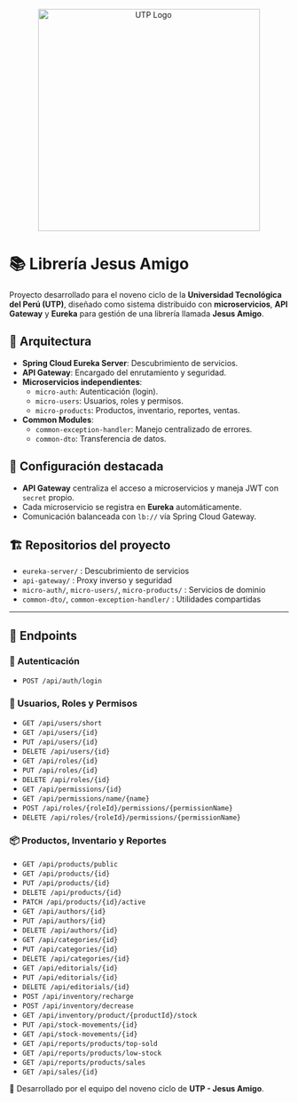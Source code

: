 
<p align="center">
  <img src="https://i0.wp.com/www.suma.pe/wp-content/uploads/2021/11/UTP-Logo.jpg?fit=728%2C158" alt="UTP Logo" width="400"/>
</p>

# 📚 Librería Jesus Amigo

Proyecto desarrollado para el noveno ciclo de la **Universidad Tecnológica del Perú (UTP)**, diseñado como sistema distribuido con **microservicios**, **API Gateway** y **Eureka** para gestión de una librería llamada **Jesus Amigo**.

## 🚀 Arquitectura

- **Spring Cloud Eureka Server**: Descubrimiento de servicios.
- **API Gateway**: Encargado del enrutamiento y seguridad.
- **Microservicios independientes**:
  - `micro-auth`: Autenticación (login).
  - `micro-users`: Usuarios, roles y permisos.
  - `micro-products`: Productos, inventario, reportes, ventas.
- **Common Modules**:
  - `common-exception-handler`: Manejo centralizado de errores.
  - `common-dto`: Transferencia de datos.

## 📑 Configuración destacada

- **API Gateway** centraliza el acceso a microservicios y maneja JWT con `secret` propio.
- Cada microservicio se registra en **Eureka** automáticamente.
- Comunicación balanceada con `lb://` vía Spring Cloud Gateway.

## 🏗 Repositorios del proyecto

- `eureka-server/` : Descubrimiento de servicios
- `api-gateway/` : Proxy inverso y seguridad
- `micro-auth/`, `micro-users/`, `micro-products/` : Servicios de dominio
- `common-dto/`, `common-exception-handler/` : Utilidades compartidas

---

## 🔗 Endpoints

### 🔐 Autenticación
- `POST /api/auth/login`

### 👤 Usuarios, Roles y Permisos
- `GET /api/users/short`
- `GET /api/users/{id}`
- `PUT /api/users/{id}`
- `DELETE /api/users/{id}`
- `GET /api/roles/{id}`
- `PUT /api/roles/{id}`
- `DELETE /api/roles/{id}`
- `GET /api/permissions/{id}`
- `GET /api/permissions/name/{name}`
- `POST /api/roles/{roleId}/permissions/{permissionName}`
- `DELETE /api/roles/{roleId}/permissions/{permissionName}`

### 📦 Productos, Inventario y Reportes
- `GET /api/products/public`
- `GET /api/products/{id}`
- `PUT /api/products/{id}`
- `DELETE /api/products/{id}`
- `PATCH /api/products/{id}/active`
- `GET /api/authors/{id}`
- `PUT /api/authors/{id}`
- `DELETE /api/authors/{id}`
- `GET /api/categories/{id}`
- `PUT /api/categories/{id}`
- `DELETE /api/categories/{id}`
- `GET /api/editorials/{id}`
- `PUT /api/editorials/{id}`
- `DELETE /api/editorials/{id}`
- `POST /api/inventory/recharge`
- `POST /api/inventory/decrease`
- `GET /api/inventory/product/{productId}/stock`
- `PUT /api/stock-movements/{id}`
- `GET /api/stock-movements/{id}`
- `GET /api/reports/products/top-sold`
- `GET /api/reports/products/low-stock`
- `GET /api/reports/products/sales`
- `GET /api/sales/{id}`

🚀 Desarrollado por el equipo del noveno ciclo de **UTP - Jesus Amigo**.
